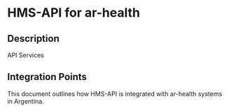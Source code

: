# HMS-API for ar-health

## Description

API Services

## Integration Points

This document outlines how HMS-API is integrated with ar-health systems in Argentina.
